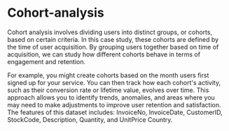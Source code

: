 # Cohort-analysis
Cohort analysis involves dividing users into distinct groups, or cohorts, based on certain criteria. In this case study, these cohorts are defined by the time of user acquisition. By grouping users together based on time of acquisition, we can study how different cohorts behave in terms of engagement and retention.

For example, you might create cohorts based on the month users first signed up for your service. You can then track how each cohort's activity, such as their conversion rate or lifetime value, evolves over time. This approach allows you to identify trends, anomalies, and areas where you may need to make adjustments to improve user retention and satisfaction.
The features of this dataset includes: InvoiceNo, InvoiceDate,	CustomerID,	StockCode,	Description,	Quantity, and UnitPrice	Country.
